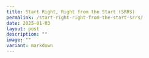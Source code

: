 ```yaml
---
title: Start Right, Right from the Start (SRRS)
permalink: /start-right-right-from-the-start-srrs/
date: 2025-01-03
layout: post
description: ""
image: ""
variant: markdown
---
```

